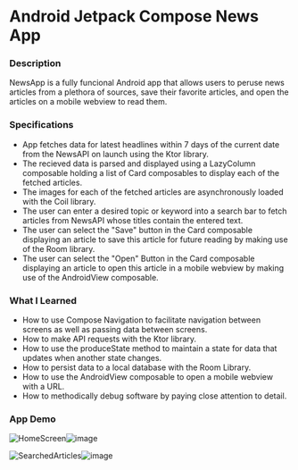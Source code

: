 # Android Jetpack Compose News App

### Description
NewsApp is a fully funcional Android app that allows users to peruse news articles from a plethora of sources, save their favorite articles, and open the articles on a mobile webview to read them.

### Specifications
* App fetches data for latest headlines within 7 days of the current date from the NewsAPI on launch using the Ktor library.
* The recieved data is parsed and displayed using a LazyColumn composable holding a list of Card composables to display each of the fetched articles.
* The images for each of the fetched articles are asynchronously loaded with the Coil library.
* The user can enter a desired topic or keyword into a search bar to fetch articles from NewsAPI whose titles contain the entered text.
* The user can select the "Save" button in the Card composable displaying an article to save this article for future reading by making use of the Room library.
* The user can select the "Open" Button in the Card composable displaying an article to open this article in a mobile webview by making use of the AndroidView composable.

### What I Learned
* How to use Compose Navigation to facilitate navigation between screens as well as passing data between screens.
* How to make API requests with the Ktor library.
* How to use the produceState method to maintain a state for data that updates when another state changes.
* How to persist data to a local database with the Room Library.
* How to use the AndroidView composable to open a mobile webview with a URL.
* How to methodically debug software by paying close attention to detail.

### App Demo
![HomeScreen](https://github.com/Abid-Hussain36/NewsApp/assets/96400204/c8bad715-4228-44f6-81ba-058df0a3704c)![image](https://github.com/Abid-Hussain36/NewsApp/assets/96400204/0a50ca9b-ad52-4adf-b71f-38ebee282a3b)

![SearchedArticles](https://github.com/Abid-Hussain36/NewsApp/assets/96400204/a2d32a9c-06d5-40d0-9c87-4d2d21779eed)![image](https://github.com/Abid-Hussain36/NewsApp/assets/96400204/9cd0fb38-8631-42bb-a4ec-8e603a3c7cc6)



